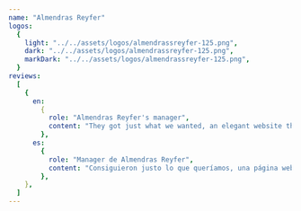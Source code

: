 ```yaml
---
name: "Almendras Reyfer"
logos:
  {
    light: "../../assets/logos/almendrassreyfer-125.png",
    dark: "../../assets/logos/almendrassreyfer-125.png",
    markDark: "../../assets/logos/almendrassreyfer-125.png",
  }
reviews:
  [
    {
      en:
        {
          role: "Almendras Reyfer's manager",
          content: "They got just what we wanted, an elegant website that serves as a letter of introduction and that far exceeds the elegance of the competition's pages.",
        },
      es:
        {
          role: "Manager de Almendras Reyfer",
          content: "Consiguieron justo lo que queríamos, una página web elegante que sirva como carta de presentación y que supere con creces la elegancia de las páginas de la competencia.",
        },
    },
  ]
---
```

